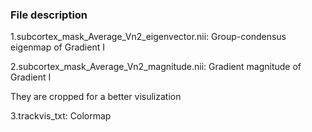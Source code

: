 ### File description

1.subcortex_mask_Average_Vn2_eigenvector.nii: Group-condensus eigenmap of Gradient I

2.subcortex_mask_Average_Vn2_magnitude.nii: Gradient magnitude of Gradient I

They are cropped for a better visulization 

3.trackvis_txt: Colormap

